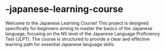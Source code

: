 # -japanese-learning-course
Welcome to the Japanese Learning Course! This project is designed specifically for beginners aiming to master the basics of the Japanese language, focusing on the N5 level of the Japanese Language Proficiency Test (JLPT). The course is structured to provide a clear and effective learning path for essential Japanese language skills.
